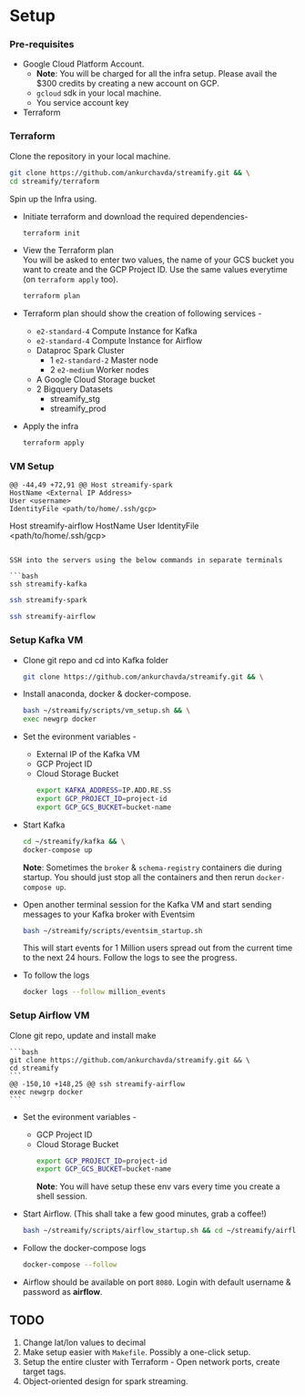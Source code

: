 # Setup

### Pre-requisites

- Google Cloud Platform Account.
  - **Note**: You will be charged for all the infra setup. Please avail the $300 credits by creating a new account on GCP.
  - `gcloud` sdk in your local machine.
  - You service account key
- Terraform

### Terraform

Clone the repository in your local machine.

```bash
git clone https://github.com/ankurchavda/streamify.git && \
cd streamify/terraform
```

Spin up the Infra using.

- Initiate terraform and download the required dependencies-
  ```bash
  terraform init
  ```
- View the Terraform plan  
  You will be asked to enter two values, the name of your GCS bucket you want to create and the GCP Project ID. Use the same values everytime (on `terraform apply` too).
  ```bash
  terraform plan
  ```
- Terraform plan should show the creation of following services -

  - `e2-standard-4` Compute Instance for Kafka
  - `e2-standard-4` Compute Instance for Airflow
  - Dataproc Spark Cluster
    - 1 `e2-standard-2` Master node
    - 2 `e2-medium` Worker nodes
  - A Google Cloud Storage bucket
  - 2 Bigquery Datasets
    - streamify_stg
    - streamify_prod

- Apply the infra
  ```bash
  terraform apply
  ```

### VM Setup

    @@ -44,49 +72,91 @@ Host streamify-spark
    HostName <External IP Address>
    User <username>
    IdentityFile <path/to/home/.ssh/gcp>

Host streamify-airflow
HostName <External IP Address>
User <username>
IdentityFile <path/to/home/.ssh/gcp>

````

SSH into the servers using the below commands in separate terminals

```bash
ssh streamify-kafka
````

```bash
ssh streamify-spark
```

```bash
ssh streamify-airflow
```

### Setup Kafka VM

- Clone git repo and cd into Kafka folder
  ```bash
  git clone https://github.com/ankurchavda/streamify.git && \
  ```
- Install anaconda, docker & docker-compose.

  ```bash
  bash ~/streamify/scripts/vm_setup.sh && \
  exec newgrp docker
  ```

- Set the evironment variables -

  - External IP of the Kafka VM
  - GCP Project ID
  - Cloud Storage Bucket
    ```bash
    export KAFKA_ADDRESS=IP.ADD.RE.SS
    export GCP_PROJECT_ID=project-id
    export GCP_GCS_BUCKET=bucket-name
    ```

- Start Kafka

  ```bash
  cd ~/streamify/kafka && \
  docker-compose up
  ```

  **Note**: Sometimes the `broker` & `schema-registry` containers die during startup. You should just stop all the containers and then rerun `docker-compose up`.

- Open another terminal session for the Kafka VM and start sending messages to your Kafka broker with Eventsim

  ```bash
  bash ~/streamify/scripts/eventsim_startup.sh
  ```

  This will start events for 1 Million users spread out from the current time to the next 24 hours. Follow the logs to see the progress.

- To follow the logs
  ```bash
  docker logs --follow million_events
  ```

### Setup Airflow VM

Clone git repo, update and install make

    ```bash
    git clone https://github.com/ankurchavda/streamify.git && \
    cd streamify
    ```
    @@ -150,10 +148,25 @@ ssh streamify-airflow
    exec newgrp docker
    ```

- Set the evironment variables -

  - GCP Project ID
  - Cloud Storage Bucket
    ```bash
    export GCP_PROJECT_ID=project-id
    export GCP_GCS_BUCKET=bucket-name
    ```
    **Note**: You will have setup these env vars every time you create a shell session.

- Start Airflow. (This shall take a few good minutes, grab a coffee!)
  ```bash
  bash ~/streamify/scripts/airflow_startup.sh && cd ~/streamify/airflow
  ```
- Follow the docker-compose logs
  ```bash
  docker-compose --follow
  ```
- Airflow should be available on port `8080`. Login with default username & password as **airflow**.

## TODO

1. Change lat/lon values to decimal
2. Make setup easier with `Makefile`. Possibly a one-click setup.
3. Setup the entire cluster with Terraform - Open network ports, create target tags.
4. Object-oriented design for spark streaming.

